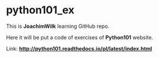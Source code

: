 # python101_ex
This is **JoachimWilk** learning GitHub repo.

Here it will be put a code of exercises of **Python101** website.

Link: **http://python101.readthedocs.io/pl/latest/index.html**

